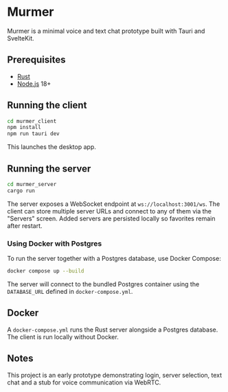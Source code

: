 # Murmer

Murmer is a minimal voice and text chat prototype built with Tauri and SvelteKit.

## Prerequisites
- [Rust](https://www.rust-lang.org/tools/install)
- [Node.js](https://nodejs.org) 18+

## Running the client
```bash
cd murmer_client
npm install
npm run tauri dev
```
This launches the desktop app.

## Running the server
```bash
cd murmer_server
cargo run
```
The server exposes a WebSocket endpoint at `ws://localhost:3001/ws`.
The client can store multiple server URLs and connect to any of them via the
"Servers" screen. Added servers are persisted locally so favorites remain after
restart.

### Using Docker with Postgres
To run the server together with a Postgres database, use Docker Compose:
```bash
docker compose up --build
```
The server will connect to the bundled Postgres container using the `DATABASE_URL` defined in `docker-compose.yml`.

## Docker
A `docker-compose.yml` runs the Rust server alongside a Postgres database. The client is run locally without Docker.

## Notes
This project is an early prototype demonstrating login, server selection, text chat and a stub for voice communication via WebRTC.
